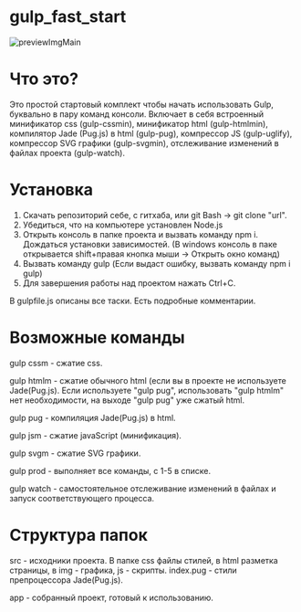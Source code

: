 # gulp_fast_start

![previewImgMain](https:// "")


Что это?
========================

Это простой стартовый комплект чтобы начать использовать Gulp, буквально в пару команд консоли.
Включает в себя встроенный минификатор css (gulp-cssmin), минификатор html (gulp-htmlmin), компилятор Jade (Pug.js) в html (gulp-pug), компрессор JS (gulp-uglify), компрессор SVG графики (gulp-svgmin), отслеживание изменений в файлах проекта (gulp-watch).


Установка
========================

1. Скачать репозиторий себе, с гитхаба, или git Bash -> git clone "url".
2. Убедиться, что на компьютере установлен Node.js
2. Открыть консоль в папке проекта и вызвать команду npm i. Дождаться установки зависимостей. (В windows консоль в паке открывается shift+правая кнопка мыши -> Открыть окно команд)
3. Вызвать команду gulp (Если выдаст ошибку, вызвать команду npm i gulp)
4. Для завершения работы над проектом нажать Ctrl+C.

В gulpfile.js описаны все таски. Есть подробные комментарии.


Возможные команды
========================

gulp cssm - сжатие css.

gulp htmlm - сжатие обычного html (если вы в проекте не используете Jade(Pug.js). Если используете "gulp pug", использовать "gulp htmlm" нет необходимости, на выходе "gulp pug" уже сжатый html.

gulp pug - компиляция Jade(Pug.js) в html.

gulp jsm - сжатие javaScript (минификация).

gulp svgm - сжатие SVG графики.

gulp prod - выполняет все команды, с 1-5 в списке.

gulp watch - самостоятельное отслеживание изменений в файлах и запуск соответствующего процесса.


Структура папок
========================

src - исходники проекта. В папке css файлы стилей, в html разметка страницы, в img - графика, js - скрипты. index.pug - стили препроцессора Jade(Pug.js). 

app - собранный проект, готовый к использованию. 